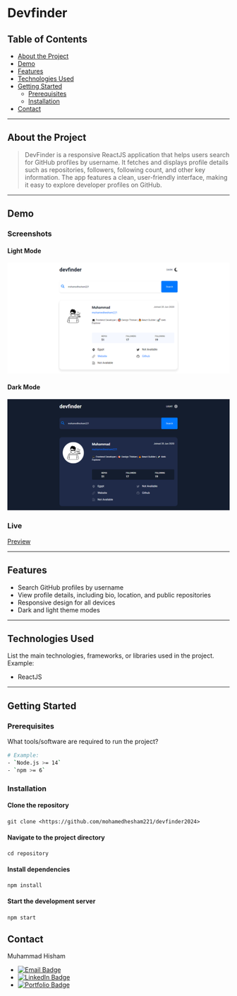 # **Devfinder**

## **Table of Contents**

- [About the Project](#about-the-project)  
- [Demo](#demo)  
- [Features](#features)  
- [Technologies Used](#technologies-used)  
- [Getting Started](#getting-started)  
  - [Prerequisites](#prerequisites)  
  - [Installation](#installation)  
- [Contact](#contact)

---

## **About the Project**  

>DevFinder is a responsive ReactJS application that helps users search for GitHub profiles by username. It fetches and displays profile details such as repositories, followers, following count, and other key information. The app features a clean, user-friendly interface, making it easy to explore developer profiles on GitHub.

---

## **Demo**  

### Screenshots

#### Light Mode

![Light Mode](./src//assets//screenshots1.png)

#### Dark Mode

![Dark Mode](./src//assets//screenshots2.png)

### Live

[Preview](https://devfinder2024.vercel.app/)

---

## **Features**  

- Search GitHub profiles by username  
- View profile details, including bio, location, and public repositories  
- Responsive design for all devices  
- Dark and light theme modes  

---

## **Technologies Used**  

List the main technologies, frameworks, or libraries used in the project.  
Example:  

- ReactJS  

---

## **Getting Started**

### **Prerequisites**  

What tools/software are required to run the project?  

```bash
# Example:
- `Node.js >= 14`  
- `npm >= 6`
```

### **Installation**

#### Clone the repository

`git clone <https://github.com/mohamedhesham221/devfinder2024>`

#### Navigate to the project directory

`cd repository`

#### Install dependencies

`npm install`

#### Start the development server

`npm start`

## Contact

Muhammad Hisham

- [![Email Badge](https://img.shields.io/badge/Email-muhammedheshamm2%40gmail.com-brightgreen)](mailto:muhammedheshamm2@gmail.com)
- [![LinkedIn Badge](https://img.shields.io/badge/LinkedIn-Muhammad%20Hisham-blue)](https://www.linkedin.com/in/muhammad-hisham-23544b253/)
- [![Portfolio Badge](https://img.shields.io/badge/Portfolio-Muhammad%20Hisham-green)](https://muhammadhisham2024.netlify.app/)
